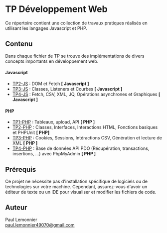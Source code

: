 # TP Développement Web

Ce répertoire contient une collection de travaux pratiques réalisés en utilisant les langages Javascript et PHP. 

## Contenu

Dans chaque fichier de TP se trouve des implémentations de divers concepts importants en développement web.   

#### Javascript

- [TP2-JS](tp-js-2-sujet/) : DOM et Fetch **[ Javascript ]**
- [TP3-JS](tp-js-3-sujet/) : Classes, Listeners et Courbes **[ Javascript ]**
- [TP4-JS](tp-js-4-sujet/) : Fetch, CSV, XML, JQ, Opérations asynchrones et Graphiques **[ Javascript ]**

#### PHP
  
- [TP1-PHP](tp-php-1-sujet/) : Tableaux, upload, API **[ PHP ]**
- [TP2-PHP](tp-php-2-sujet/) : Classes, Interfaces, Interactions HTML, Fonctions basiques et PHPUnit **[ PHP]**
- [TP3-PHP](tp-php-3-sujet/) : Cookies, Sessions, Intéractions CSV, Génération et lecture de XML **[ PHP ]**
- [TP4-PHP](tp-php-4-sujet/) : Base de données API PDO (Récupération, transactions, insertions, ...) avec PhpMyAdmin **[ PHP ]**


## Prérequis

Ce projet ne nécessite pas d'installation spécifique de logiciels ou de technologies sur votre machine. Cependant, assurez-vous d'avoir un éditeur de texte ou un IDE pour visualiser et modifier les fichiers de code.

## Auteur

Paul Lemonnier   
paul.lemonnier49070@gmail.com
